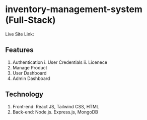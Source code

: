 # inventory-management-system (Full-Stack)

Live Site Link: 


## Features 

1. Authentication
    i. User Credentials
    ii. Licenece
3. Manage Product
4. User Dashboard
5. Admin Dashboard


## Technology

1. Front-end: React JS, Tailwind CSS, HTML
2. Back-end: Node.js. Express.js, MongoDB
